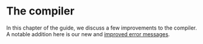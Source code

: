 # The compiler

[errors]: improved-error-messages.html

In this chapter of the guide, we discuss a few improvements to the compiler.
A notable addition here is our new and [improved error messages][errors].
